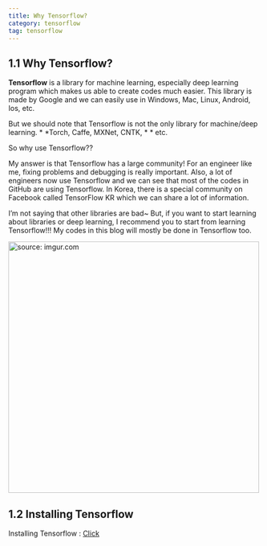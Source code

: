 ```yaml
---
title: Why Tensorflow?
category: tensorflow
tag: tensorflow
---
```


## 1.1 Why Tensorflow?
**Tensorflow** is a library for machine learning, especially deep learning program which makes us able to create codes much easier. This library is made by Google and we can easily use in Windows, Mac, Linux, Android, Ios, etc. 

But we should note that Tensorflow is not the only library for machine/deep learning. * *Torch, Caffe, MXNet, CNTK, * * etc. 

So why use Tensorflow??

My answer is that Tensorflow has a large community! For an engineer like me, fixing problems and debugging is really important. Also, a lot of engineers now use Tensorflow and we can see that most of the codes in GitHub are using Tensorflow. In Korea, there is a special community on Facebook called TensorFlow KR which we can share a lot of information.

I’m not saying that other libraries are bad~ But, if you want to start learning about libraries or deep learning, I recommend you to start from learning Tensorflow!!! My codes in this blog will mostly be done in Tensorflow too.

<a href="https://i.imgur.com/uGHbYQ1"><img src="https://i.imgur.com/uGHbYQ1.png" width="500px" title="source: imgur.com" /></a>


## 1.2 Installing Tensorflow

Installing Tensorflow : [Click](https://www.tensorflow.org/install)


